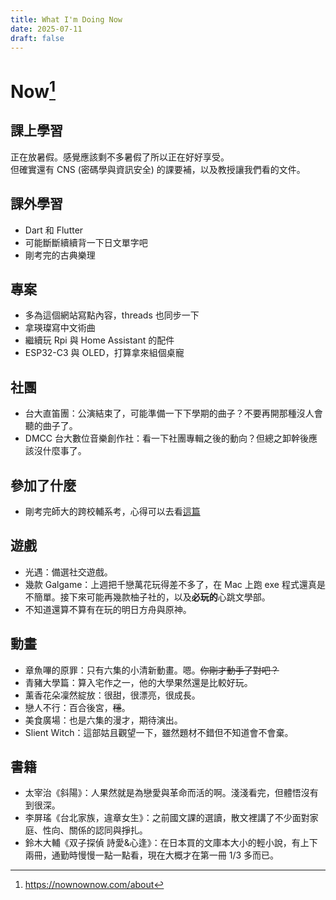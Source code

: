 ```yaml
---
title: What I'm Doing Now
date: 2025-07-11
draft: false
---
```


# Now[^now]

## 課上學習

正在放暑假。感覺應該剩不多暑假了所以正在好好享受。\
但確實還有 CNS (密碼學與資訊安全) 的課要補，以及教授讓我們看的文件。

## 課外學習

- Dart 和 Flutter
- 可能斷斷續續背一下日文單字吧
- 剛考完的古典樂理

## 專案

- 多為這個網站寫點內容，threads 也同步一下
- 拿瑛璨寫中文術曲
- 繼續玩 Rpi 與 Home Assistant 的配件
- ESP32-C3 與 OLED，打算拿來組個桌寵

## 社團

- 台大直笛團：公演結束了，可能準備一下下學期的曲子？不要再開那種沒人會聽的曲子了。
- DMCC 台大數位音樂創作社：看一下社團專輯之後的動向？但總之卸幹後應該沒什麼事了。

## 參加了什麼

- 剛考完師大的跨校輔系考，心得可以去看[這篇](./posts/1752040755502-NTNU-composition/)

## 遊戲

- 光遇：備選社交遊戲。
- 幾款 Galgame：上週把千戀萬花玩得差不多了，在 Mac 上跑 exe 程式還真是不簡單。接下來可能再幾款柚子社的，以及**必玩的**心跳文學部。
- 不知道還算不算有在玩的明日方舟與原神。

## 動畫

- 章魚嗶的原罪：只有六集的小清新動畫。嗯。<strike>你剛才動手了對吧？</strike>
- 青豬大學篇：算入宅作之一，他的大學果然還是比較好玩。
- 薰香花朵凜然綻放：很甜，很漂亮，很成長。
- 戀人不行：百合後宮，<strike>穩</strike>。
- 美食廣場：也是六集的漫才，期待演出。
- Slient Witch：這部姑且觀望一下，雖然題材不錯但不知道會不會棄。

## 書籍

- 太宰治《斜陽》：人果然就是為戀愛與革命而活的啊。淺淺看完，但體悟沒有到很深。
- 李屏瑤《台北家族，違章女生》：之前國文課的選讀，散文裡講了不少面對家庭、性向、關係的認同與掙扎。
- 鈴木大輔《双子探偵 詩愛&心逢》：在日本買的文庫本大小的輕小說，有上下兩冊，通勤時慢慢一點一點看，現在大概才在第一冊 1/3 多而已。

[^now]: https://nownownow.com/about

